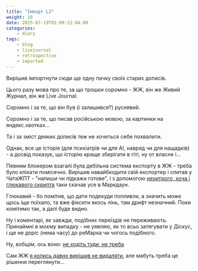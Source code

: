```yaml
---
title: "Імпорт LJ"
weight: 10
date: 2025-07-19T02:09:12-04:00
categories:
    - diary
tags:
    - blog
    - livejournal
    - retrospective
    - imported
---
```

Вирішив імпортнути сюди ще одну пачку своїх старих дописів.
<!--more-->
Цього разу мова про те, за що трошки соромно - ЖЖ, він же Живий Журнал, він же Live Journal.

Соромно і за те, що він був (і залишився?) руснявий.

Соромно і за те, що писав російською мовою, за картинки на яндекс.хвотках...

Та і за зміст деяких дописів теж не хочеться себе похвалити.

Однак, все це історія (для психіатрів чи для AI, навряд чи для нащадків) - а досвід показує, що історію краще зберігати в гіті, ну от власне і...

Певним блокером взагалі була дебільна система експорту в ЖЖ - треба було клікати помісячно. Вирішив навайбкодити свій експортер і спитав у ЧатаЖПТ - "напиши чи підкажи готове", і з допомогою [нехитрого, хоча і глюкавого скрипта](https://github.com/arty-name/livejournal-export) таки скачав усе в Маркдаун. 

Глюкавий - бо помітив, що дати подекуди попливли, а значить може щось іще поїхало, та вже фіксити якось лінь, там дрифт незначний. Поки комітимо так, а далі буде видно.

Ну і коментарі, як завжди, подібних переїздів не переживають. Принаймні в моєму випадку - не уявляю, як то всьо затягувати у Діскус, і ще не доріс (нема часу) до реМарка чи чогось подібного.

Ну, вобщім, ось воно: [не ходіть туди, не треба](/categories/livejournal/)

Сам ЖЖ [я колись давно вирішив не видаляти](/posts/2017/04/18/), але мабуть треба це рішення переглянути...